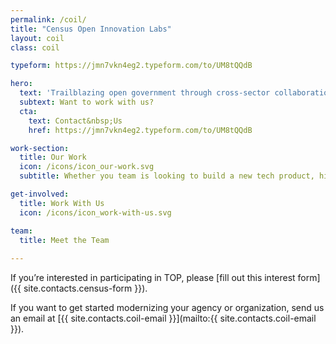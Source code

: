 ```yaml
---
permalink: /coil/
title: "Census Open Innovation Labs"
layout: coil
class: coil

typeform: https://jmn7vkn4eg2.typeform.com/to/UM8tQQdB

hero: 
  text: 'Trailblazing open government through cross-sector collaboration, design, and technology.'
  subtext: Want to work with us?
  cta: 
    text: Contact&nbsp;Us
    href: https://jmn7vkn4eg2.typeform.com/to/UM8tQQdB

work-section:
  title: Our Work
  icon: /icons/icon_our-work.svg
  subtitle: Whether you team is looking to build a new tech product, hire new talent, or integrate design thinking into your process, COIL has a program that can help you do it.

get-involved:
  title: Work With Us
  icon: /icons/icon_work-with-us.svg

team:
  title: Meet the Team
  
---
```


If you’re interested in participating in TOP, please [fill out this interest form]({{ site.contacts.census-form }}).

If you want to get started modernizing your agency or organization, send us an email at [{{ site.contacts.coil-email }}](mailto:{{ site.contacts.coil-email }}).

